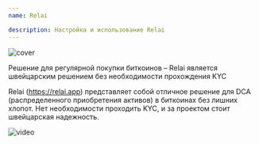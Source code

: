 ```yaml
---
name: Relai

description: Настройка и использование Relai
---
```


![cover](assets/cover.webp)

Решение для регулярной покупки биткоинов – Relai является швейцарским решением без необходимости прохождения KYC

Relai (https://relai.app) представляет собой отличное решение для DCA (распределенного приобретения активов) в биткоинах без лишних хлопот. Нет необходимости проходить KYC, и за проектом стоит швейцарская надежность.

![video](https://www.youtube.com/watch?v=ub-gb7kFRkM)